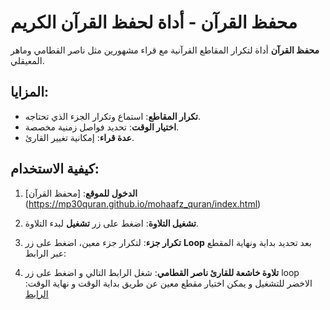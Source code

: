 # محفظ القرآن - أداة لحفظ القرآن الكريم

**محفظ القرآن** أداة لتكرار المقاطع القرآنية مع قراء مشهورين مثل ناصر القطامي وماهر المعيقلي.

## المزايا:
- **تكرار المقاطع**: استماع وتكرار الجزء الذي تحتاجه.
- **اختيار الوقت**: تحديد فواصل زمنية مخصصة.
- **عدة قراء**: إمكانية تغيير القارئ.

## كيفية الاستخدام:

1. **الدخول للموقع**: [محفظ القرآن] (https://mp30quran.github.io/mohaafz_quran/index.html)

3. **تشغيل التلاوة**: اضغط على زر **تشغيل** لبدء التلاوة.

4. **تكرار جزء**: لتكرار جزء معين، اضغط على زر **Loop** بعد تحديد بداية ونهاية المقطع عبر الرابط:

5. **تلاوة خاشعة للقارئ ناصر القطامي**: شغل الرابط التالي و اضغط على زر loop الاخضر للتشغيل و يمكن اختيار مقطع معين عن طريق بداية الوقت و نهاية الوقت:
[الرابط](https://mp30quran.github.io/mohaafz_quran/index.html?track=46&start=391.647&end=725.577)
